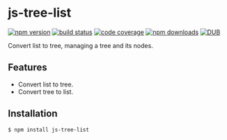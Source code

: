 # js-tree-list

[![npm version](https://img.shields.io/npm/v/js-tree-list.svg?style=flat-square)](https://www.npmjs.org/package/js-tree-list)
[![build status](https://img.shields.io/travis/yi-ge/js-tree-list.svg?style=flat-square)](https://travis-ci.org/yi-ge/js-tree-list)
[![code coverage](https://img.shields.io/coveralls/yi-ge/js-tree-list.svg?style=flat-square)](https://coveralls.io/r/yi-ge/js-tree-list)
[![npm downloads](https://img.shields.io/npm/dm/js-tree-list.svg?style=flat-square)](http://npm-stat.com/charts.html?package=js-tree-list)
[![DUB](https://img.shields.io/dub/l/js-tree-list.svg?style=flat-square)](https://github.com/yi-ge/js-tree-list/LICENSE)

Convert list to tree, managing a tree and its nodes.

## Features

- Convert list to tree.
- Convert tree to list.

## Installation

```
$ npm install js-tree-list
```

